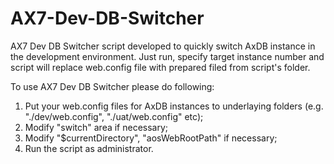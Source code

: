 # AX7-Dev-DB-Switcher
AX7 Dev DB Switcher script developed to quickly switch AxDB instance in the development environment.
Just run, specify target instance number and script will replace web.config file with prepared filed from script's folder.

To use AX7 Dev DB Switcher please do following:
1. Put your web.config files for AxDB instances to underlaying folders (e.g. "./dev/web.config", "./uat/web.config" etc);
2. Modify "switch" area if necessary;
3. Modify "$currentDirectory", "aosWebRootPath" if necessary;
4. Run the script as administrator.
